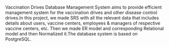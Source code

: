 Vaccination Drives Database Management System aims to provide efficient management system for the vaccination drives and other disease control drives.In this project, we made SRS with all the relevant data that includes details about users, vaccine centers, employees & managers of respective vaccine centers, etc. Then we made ER model and corresponding Relational model and then
Normalized it.The database system is based on PostgreSQL.
